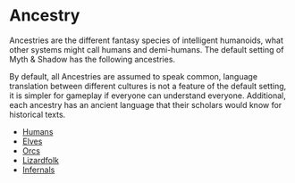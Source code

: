 # Ancestry
Ancestries are the different fantasy species of intelligent humanoids, what other systems might call humans and demi-humans. The default setting of Myth & Shadow has the following ancestries.

By default, all Ancestries are assumed to speak common, language translation between different cultures is not a feature of the default setting, it is simpler for gameplay if everyone can understand everyone. Additional, each ancestry has an ancient language that their scholars would know for historical texts.

- [Humans](Humans.md)
- [Elves](Elves.md)
- [Orcs](Orcs.md)
- [Lizardfolk](Lizardfolk.md)
- [Infernals](Infernals.md)